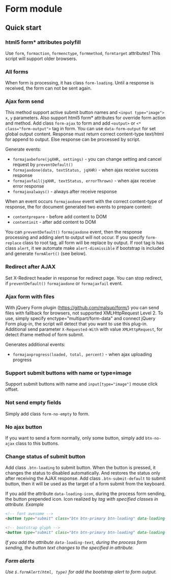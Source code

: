 # Form module

## Quick start


### html5 form* attributes polyfill
Use `form`, `formaction`, `formenctype`, `formmethod`, `formtarget` attributes! This script will support older browsers.


### All forms

When form is processing, it has class ```form-loading```. Until a response is received, the form can not be sent again.

### Ajax form send

This method support active submit button names and `<input type="image">` `x`, `y` parameters. Also support html5 form* attributes for override form action and method.
Add class ```form-ajax``` to form and add ```<output>``` or ```<* class="form-output">``` tag in form.
You can use `data-form-output` for set global output content.
Response must return correct content-type text/html for append to output. Else response can be processed by script.

Generate events:
- ```formajaxbefore(jqXHR, settings)``` - you can change setting and cancel request by ```preventDefault()```
- ```formajaxdone(data, textStatus, jqXHR)``` - when ajax receive success response
- ```formajaxfail(jqXHR, textStatus, errorThrown)``` - when ajax receive error response
- ```formajaxalways()``` - always after receive response

When an event occurs ```formajaxdone``` event with the correct content-type of response, the for document generated two events to prepare content:
- ```contentprepare``` - before add content to DOM
- ```contentinit``` - after add content to DOM

You can ```preventDefault()``` ```formajaxdone``` event, then the response processing and adding alert to output will not occur.
If you specify `form-replace` class to root tag, all form will be replace by output.
If root tag is has class `alert`, it we automate make `alert-dismissible` if bootstrap is included and generate `formAlert()` (see below).

### Redirect after AJAX
Set X-Redirect header in response for redirect page. You can stop redirect, if `preventDefault()` `formajaxdone` or `formajaxfail` event.

### Ajax form with files
With jQuery Form plugin (https://github.com/malsup/form/) you can send files with fallback for browsers, not supported XMLHttpRequest Level 2.
To use, simply specify enctype="multipart/form-data" and connect jQuery Form plug-in, the script will detect that you want to use this plug-in.
Additional send parameter `X-Requested-With` with value `XMLHttpRequest`, for detect iframe method of form submit.

Generates additional events:
- ```formajaxprogress(loaded, total, percent)``` - when ajax uploading progress

### Support submit buttons with name or type=image
Support submit buttons with name and ```input[type="image"]``` mouse click offset.

### Not send empty fields

Simply add class ```form-no-empty``` to form.

### No ajax button

If you want to send a form normally, only some button, simply add `btn-no-ajax` class to this buttons.
 

### Change status of submit button
Add class ```.btn-loading``` to submit button. When the button is pressed, it changes the status to disabled automatically. And restores the status only after receiving the AJAX response.
Add class ```.btn-submit-default``` to submit button, then it will be used as the target of a form submit from the keyboard.

If you add the attribute ```data-loading-icon```, during the process form sending, the button prepended icon. Icon realized by <i> tag with specified classes in attribute.
Example
```html
<!-- font awesome -->
<button type="submit" class="btn btn-primary btn-loading" data-loading-icon="fa fa-refresh fa-spin">Submit</button>

<!-- bootstrap glyph -->
<button type="submit" class="btn btn-primary btn-loading" data-loading-icon="glyphicon glyphicon-refresh">Submit</button>
```

If you add the attribute ```data-loading-text```, during the process form sending, the button text changes to the specified in attribute.


### Form alerts
Use ```$.formAlert(html, type)``` for add the bootstrap alert to form output.